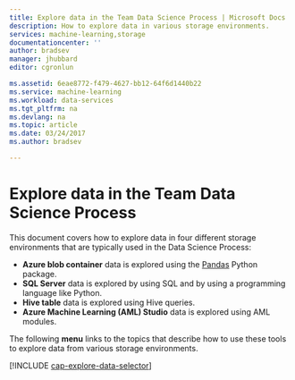 ```yaml
---
title: Explore data in the Team Data Science Process | Microsoft Docs
description: How to explore data in various storage environments.
services: machine-learning,storage
documentationcenter: ''
author: bradsev
manager: jhubbard
editor: cgronlun

ms.assetid: 6eae8772-f479-4627-bb12-64f6d1440b22
ms.service: machine-learning
ms.workload: data-services
ms.tgt_pltfrm: na
ms.devlang: na
ms.topic: article
ms.date: 03/24/2017
ms.author: bradsev

---
```

# Explore data in the Team Data Science Process
This document covers how to explore data in four different storage environments that are typically used in the Data Science Process:

* **Azure blob container** data is explored using the [Pandas](http://pandas.pydata.org/) Python package.
* **SQL Server** data is explored by using SQL and by using a programming language like Python.
* **Hive table** data is explored using Hive queries.
* **Azure Machine Learning (AML) Studio** data is explored using AML modules.

The following **menu** links to the topics that describe how to use these tools to explore data from various storage environments. 

[!INCLUDE [cap-explore-data-selector](../../../../includes/cap-explore-data-selector.md)]

